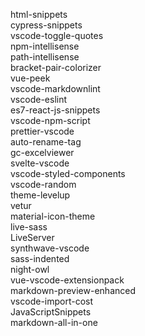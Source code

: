 html-snippets  
cypress-snippets  
vscode-toggle-quotes  
npm-intellisense  
path-intellisense  
bracket-pair-colorizer  
vue-peek  
vscode-markdownlint  
vscode-eslint  
es7-react-js-snippets  
vscode-npm-script  
prettier-vscode  
auto-rename-tag  
gc-excelviewer  
svelte-vscode  
vscode-styled-components  
vscode-random  
theme-levelup  
vetur  
material-icon-theme  
live-sass  
LiveServer  
synthwave-vscode  
sass-indented  
night-owl  
vue-vscode-extensionpack  
markdown-preview-enhanced  
vscode-import-cost  
JavaScriptSnippets  
markdown-all-in-one  

